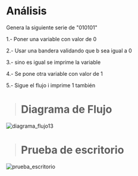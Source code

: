  # Análisis 
Genera la siguiente serie de "010101"

1.- Poner una variable con valor de 0

2.- Usar una bandera validando que b sea igual a 0

3.- sino es igual se imprime la variable 

4.- Se pone otra variable con valor de 1

5.- Sigue el flujo i imprime 1 también
> # Diagrama de Flujo
![diagrama_flujo13](https://github.com/Hilayani/ICI-Primera_parcial/assets/122384970/0795608c-f339-48cf-baf3-b9b45827aa39)

> # Prueba de escritorio
![prueba_escritorio](https://github.com/Hilayani/ICI-Primera_parcial/assets/122384970/9b00a182-c08c-4ea3-903c-922e8097a3f2)

